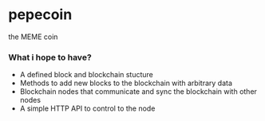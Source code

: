 # pepecoin
the MEME coin

### What i hope to have?
* A defined block and blockchain stucture 
* Methods to add new blocks to the blockchain with arbitrary data
* Blockchain nodes that communicate and sync the blockchain with other nodes
* A simple HTTP API to control to the node
